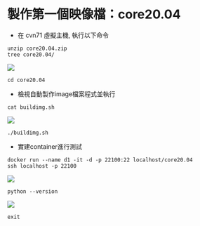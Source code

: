 # 製作第一個映像檔：core20.04
* 在 cvn71 虛擬主機, 執行以下命令
```
unzip core20.04.zip
tree core20.04/
```
![](https://i.imgur.com/wBzUkmS.png)
```
cd core20.04
```
* 檢視自動製作image檔案程式並執行
```
cat buildimg.sh
```
![](https://i.imgur.com/JgqeVOl.png)
```
./buildimg.sh
```
* 實建container進行測試
```
docker run --name d1 -it -d -p 22100:22 localhost/core20.04
ssh localhost -p 22100
```
![](https://i.imgur.com/XBPCh8O.png)
```
python --version
```
![](https://i.imgur.com/9ktXNyz.png)
```
exit
```
